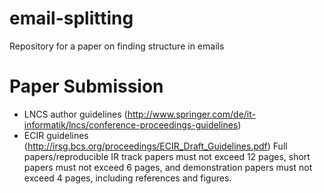 # email-splitting
Repository for a paper on finding structure in emails

# Paper Submission
- LNCS author guidelines (http://www.springer.com/de/it-informatik/lncs/conference-proceedings-guidelines)
- ECIR guidelines (http://irsg.bcs.org/proceedings/ECIR_Draft_Guidelines.pdf)
Full papers/reproducible IR track papers must not exceed 12 pages, short papers must not exceed 6 pages, and demonstration papers must not exceed 4 pages, including references and figures.
